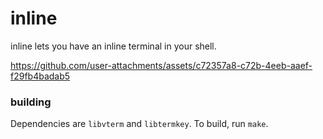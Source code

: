 # inline

inline lets you have an inline terminal in your shell.

https://github.com/user-attachments/assets/c72357a8-c72b-4eeb-aaef-f29fb4badab5

### building
Dependencies are `libvterm` and `libtermkey`. To build, run `make`.
